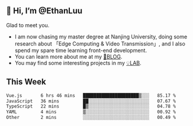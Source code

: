 ## 👋 Hi, I’m @EthanLuu

Glad to meet you.

- I am now chasing my master degree at Nanjing University, doing some research about 「Edge Computing & Video Transmission」, and I also spend my spare time learning front-end development.
- You can learn more about me at my [📝BLOG](https://blog.ethanloo.cn).
- You may find some interesting projects in my [💡LAB](https://lab.ethanloo.cn).

## This Week
<!--START_SECTION:waka-->

```txt
Vue.js       6 hrs 46 mins   █████████████████████▒░░░   85.17 %
JavaScript   36 mins         ██░░░░░░░░░░░░░░░░░░░░░░░   07.67 %
TypeScript   22 mins         █▒░░░░░░░░░░░░░░░░░░░░░░░   04.78 %
YAML         4 mins          ▒░░░░░░░░░░░░░░░░░░░░░░░░   00.92 %
Other        2 mins          ░░░░░░░░░░░░░░░░░░░░░░░░░   00.49 %
```

<!--END_SECTION:waka-->
